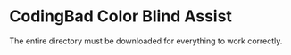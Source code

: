 # CodingBad Color Blind Assist

The entire directory must be downloaded for everything to work correctly.
